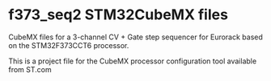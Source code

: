 # f373_seq2 STM32CubeMX files
CubeMX files for a 3-channel CV + Gate step sequencer for Eurorack
based on the STM32F373CCT6 processor.

This is a project file for the CubeMX processor configuration tool available
from ST.com